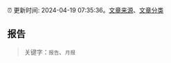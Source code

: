 :alarm_clock: 更新时间: 2024-04-19 07:35:36。[文章来源](/README.md)、[文章分类](/TAGS.md)

## 报告


> 关键字：`报告`、`月报`



